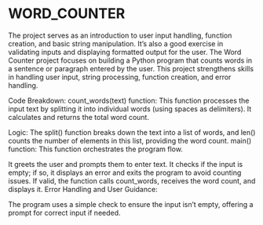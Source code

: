# WORD_COUNTER
The project serves as an introduction to user input handling, function creation, and basic string manipulation. It’s also a good exercise in validating inputs and displaying formatted output for the user.
The Word Counter project focuses on building a Python program that counts words in a sentence or paragraph entered by the user. This project strengthens skills in handling user input, string processing, function creation, and error handling.

Code Breakdown:
count_words(text) function: This function processes the input text by splitting it into individual words (using spaces as delimiters). It calculates and returns the total word count.

Logic: The split() function breaks down the text into a list of words, and len() counts the number of elements in this list, providing the word count.
main() function: This function orchestrates the program flow.

It greets the user and prompts them to enter text.
It checks if the input is empty; if so, it displays an error and exits the program to avoid counting issues.
If valid, the function calls count_words, receives the word count, and displays it.
Error Handling and User Guidance:

The program uses a simple check to ensure the input isn’t empty, offering a prompt for correct input if needed.
